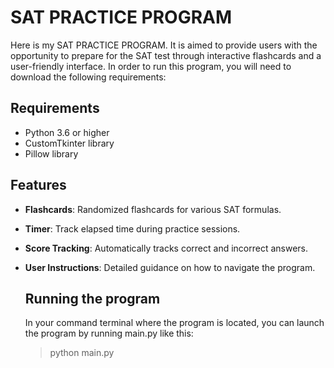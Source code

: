 # SAT PRACTICE PROGRAM

Here is my SAT PRACTICE PROGRAM. It is aimed to provide users with the opportunity to prepare for the SAT test through interactive flashcards and a user-friendly interface.
In order to run this program, you will need to download the following requirements:

## Requirements

- Python 3.6 or higher
- CustomTkinter library
- Pillow library

## Features

- **Flashcards**: Randomized flashcards for various SAT formulas.
- **Timer**: Track elapsed time during practice sessions.
- **Score Tracking**: Automatically tracks correct and incorrect answers.
- **User Instructions**: Detailed guidance on how to navigate the program.

  ## Running the program

  In your command terminal where the program is located, you can launch the program by running main.py like this:
  > python main.py
